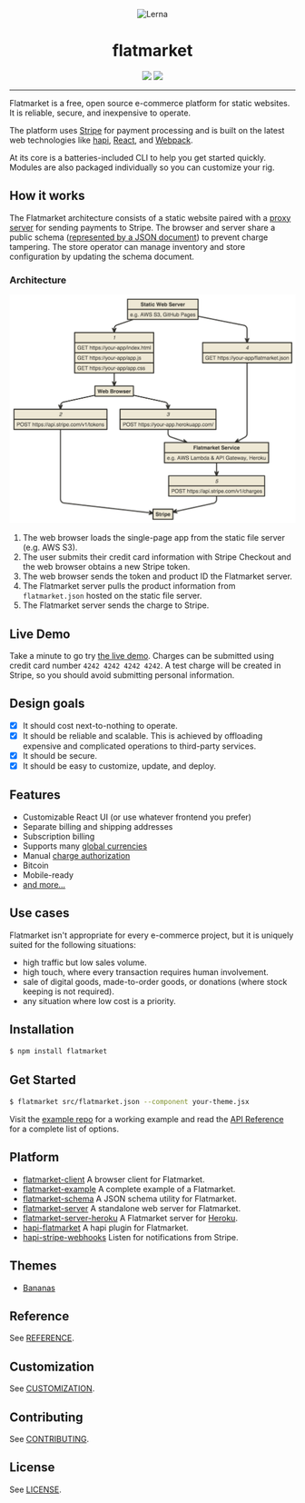 <p align="center">
  <img alt="Lerna" src="https://raw.githubusercontent.com/christophercliff/flatmarket-example/master/src/images/pineapple.png" width="360" />
</p>

<h1 align="center">flatmarket</h1>

<p align="center">
    <a href="https://circleci.com/gh/christophercliff/flatmarket"><img src="https://circleci.com/gh/christophercliff/flatmarket.svg?style=shield" /></a>
    <a href="http://codecov.io/github/christophercliff/flatmarket?branch=master"><img src="http://codecov.io/github/christophercliff/flatmarket/coverage.svg?branch=master" /></a>
</p>

---

Flatmarket is a free, open source e-commerce platform for static websites. It is reliable, secure, and inexpensive to operate.

The platform uses [Stripe](https://stripe.com/) for payment processing and is built on the latest web technologies like [hapi](http://hapijs.com/), [React](http://facebook.github.io/react/), and [Webpack](http://webpack.github.io/).

At its core is a batteries-included CLI to help you get started quickly. Modules are also packaged individually so you can customize your rig.

## How it works

The Flatmarket architecture consists of a static website paired with a [proxy server](https://github.com/christophercliff/flatmarket-server) for sending payments to Stripe. The browser and server share a public schema ([represented by a JSON document](https://github.com/christophercliff/flatmarket-schema)) to prevent charge tampering. The store operator can manage inventory and store configuration by updating the schema document.

### Architecture

![Architecture Diagram](architecture.png)

1. The web browser loads the single-page app from the static file server (e.g. AWS S3).
2. The user submits their credit card information with Stripe Checkout and the web browser obtains a new Stripe token.
3. The web browser sends the token and product ID the Flatmarket server.
4. The Flatmarket server pulls the product information from `flatmarket.json` hosted on the static file server.
5. The Flatmarket server sends the charge to Stripe.

## Live Demo

Take a minute to go try [the live demo](https://christophercliff.com/flatmarket/). Charges can be submitted using credit card number `4242 4242 4242 4242`. A test charge will be created in Stripe, so you should avoid submitting personal information.

## Design goals

- [x] It should cost next-to-nothing to operate.
- [x] It should be reliable and scalable. This is achieved by offloading expensive and complicated operations to third-party services.
- [x] It should be secure.
- [x] It should be easy to customize, update, and deploy.

## Features

- Customizable React UI (or use whatever frontend you prefer)
- Separate billing and shipping addresses
- Subscription billing
- Supports many [global currencies](https://support.stripe.com/questions/which-currencies-does-stripe-support)
- Manual [charge authorization](https://support.stripe.com/questions/does-stripe-support-authorize-and-capture)
- Bitcoin
- Mobile-ready
- [and more...](https://github.com/christophercliff/flatmarket-schema/blob/master/SPECIFICATION.md)

## Use cases

Flatmarket isn't appropriate for every e-commerce project, but it is uniquely suited for the following situations:

- high traffic but low sales volume.
- high touch, where every transaction requires human involvement.
- sale of digital goods, made-to-order goods, or donations (where stock keeping is not required).
- any situation where low cost is a priority.

## Installation

```sh
$ npm install flatmarket
```

## Get Started

```sh
$ flatmarket src/flatmarket.json --component your-theme.jsx
```

Visit the [example repo](https://github.com/christophercliff/flatmarket-example) for a working example and read the [API Reference](https://github.com/christophercliff/flatmarket/blob/master/REFERENCE.md) for a complete list of options.

## Platform

- [flatmarket-client](https://github.com/christophercliff/flatmarket-client) A browser client for Flatmarket.
- [flatmarket-example](https://github.com/christophercliff/flatmarket-example) A complete example of a Flatmarket.
- [flatmarket-schema](https://github.com/christophercliff/flatmarket-schema) A JSON schema utility for Flatmarket.
- [flatmarket-server](https://github.com/christophercliff/flatmarket-server) A standalone web server for Flatmarket.
- [flatmarket-server-heroku](https://github.com/christophercliff/flatmarket-server-heroku) A Flatmarket server for [Heroku](https://www.heroku.com/).
- [hapi-flatmarket](https://github.com/christophercliff/hapi-flatmarket) A hapi plugin for Flatmarket.
- [hapi-stripe-webhooks](https://github.com/christophercliff/hapi-stripe-webhooks) Listen for notifications from Stripe.

## Themes

- [Bananas](https://github.com/christophercliff/flatmarket-theme-bananas)

## Reference

See [REFERENCE](https://github.com/christophercliff/flatmarket/blob/master/REFERENCE.md).

## Customization

See [CUSTOMIZATION](https://github.com/christophercliff/flatmarket/blob/master/CUSTOMIZATION.md).

## Contributing

See [CONTRIBUTING](https://github.com/christophercliff/flatmarket/blob/master/CONTRIBUTING.md).

## License

See [LICENSE](https://github.com/christophercliff/flatmarket/blob/master/LICENSE.md).
